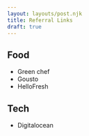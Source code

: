 ```yaml
---
layout: layouts/post.njk
title: Referral Links
draft: true
---
```


## Food

- Green chef
- Gousto
- HelloFresh

## Tech

- Digitalocean

